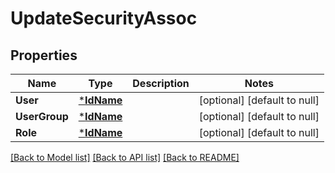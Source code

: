 # UpdateSecurityAssoc

## Properties
Name | Type | Description | Notes
------------ | ------------- | ------------- | -------------
**User** | [***IdName**](IdName.md) |  | [optional] [default to null]
**UserGroup** | [***IdName**](IdName.md) |  | [optional] [default to null]
**Role** | [***IdName**](IdName.md) |  | [optional] [default to null]

[[Back to Model list]](../README.md#documentation-for-models) [[Back to API list]](../README.md#documentation-for-api-endpoints) [[Back to README]](../README.md)

